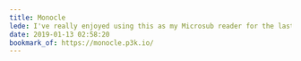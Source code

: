 ```yaml
---
title: Monocle
lede: I've really enjoyed using this as my Microsub reader for the last few weeks. Combined with <a href="http://xray.p3k.io" rel="external">X-Ray</a>, it's been pretty trivial to debug my feeds!
date: 2019-01-13 02:58:20
bookmark_of: https://monocle.p3k.io/
---
```

